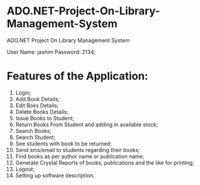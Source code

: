 # ADO.NET-Project-On-Library-Management-System
ADO.NET Project On Library Management System

User Name: jashim
Password: 2134;

Features of the Application:
====================
	
1. Login;
2. Add Book Details;
3. Edit Boks Details;
4. Delete Books Details;
5. Issue Books to Student;
6. Return Books From Student and adding in available stock;
7. Search Books;
8. Search Student;
9. See students with book to be returned;
10. Send sms/email to students regarding their books;
11. Find books as per author name or publication name;
12. Generate Crystal Reports of books, publications and the like for printing; 
13. Logout;
14. Setting up software description.
